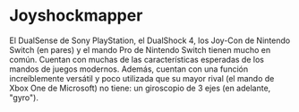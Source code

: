 # Joyshockmapper
El DualSense de Sony PlayStation, el DualShock 4, los Joy-Con de Nintendo Switch (en pares) y el mando Pro de Nintendo Switch tienen mucho en común. Cuentan con muchas de las características esperadas de los mandos de juegos modernos. Además, cuentan con una función increíblemente versátil y poco utilizada que su mayor rival (el mando de Xbox One de Microsoft) no tiene: un giroscopio de 3 ejes (en adelante, "gyro").
